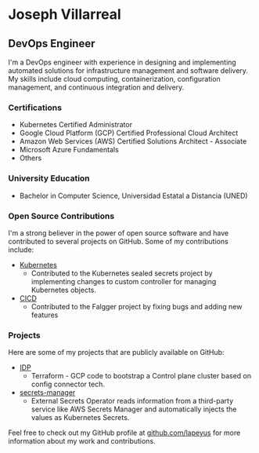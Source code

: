# Joseph Villarreal

## DevOps Engineer

I'm a DevOps engineer with experience in designing and implementing automated solutions for infrastructure management and software delivery. My skills include cloud computing, containerization, configuration management, and continuous integration and delivery.

### Certifications

- Kubernetes Certified Administrator  
- Google Cloud Platform (GCP) Certified Professional Cloud Architect  
- Amazon Web Services (AWS) Certified Solutions Architect - Associate  
- Microsoft Azure Fundamentals  
- Others


### University Education

- Bachelor in Computer Science, Universidad Estatal a Distancia (UNED)

### Open Source Contributions

I'm a strong believer in the power of open source software and have contributed to several projects on GitHub. Some of my contributions include:

- [Kubernetes](https://github.com/Lapeyus/sealed-secrets)
  - Contributed to the Kubernetes sealed secrets project by implementing changes to custom controller for managing Kubernetes objects.
- [CICD](https://github.com/Lapeyus/flagger)
  - Contributed to the Falgger project by fixing bugs and adding new features 

### Projects

Here are some of my projects that are publicly available on GitHub:

- [IDP](https://github.com/Lapeyus/IDP)
  - Terraform - GCP code to bootstrap a Control plane cluster based on config connector tech.
- [secrets-manager](https://github.com/Lapeyus/secrets-manager)
  - External Secrets Operator reads information from a third-party service like AWS Secrets Manager and automatically injects the values as Kubernetes Secrets.
  

Feel free to check out my GitHub profile at [github.com/lapeyus](https://github.com/lapeyus) for more information about my work and contributions.
